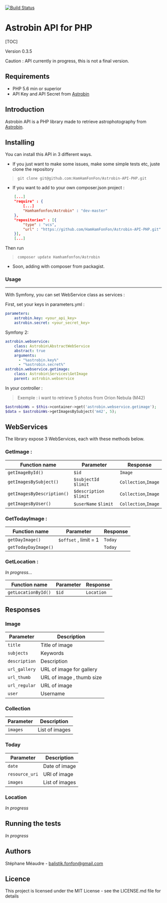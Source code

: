 [![Build Status](https://travis-ci.org/HamHamFonFon/Astrobin-API-PHP.svg?branch=master)](https://travis-ci.org/HamHamFonFon/Astrobin-API-PHP)

# Astrobin API for PHP

[TOC]

Version 0.3.5

Caution : API currently in progress, this is not a final version.

## Requirements
* PHP 5.6 min or superior
* API Key and API Secret from [Astrobin](https://www.astrobin.com/api/request-key/)

## Introduction


Astrobin API is a PHP library made to retrieve astrophotography from [Astrobin](http://www.astrobin.com).

## Installing

You can install this API in 3 different ways.

* If you just want to make some issues, make some simple tests etc, juste clone the repository

> `git clone git@github.com:HamHamFonFon/Astrobin-API-PHP.git`


* If you want to add to your own composer.json project :

```json
    [...]
    "require" : {
        [...]
        "Hamhamfonfon/Astrobin" : "dev-master"
    },
    "repositories" : [{
        "type" : "vcs",
        "url" : "https://github.com/HamHamFonFon/Astrobin-API-PHP.git"
    }],
    [...]
```

Then run
> `composer update Hamhamfonfon/Astrobin`

* Soon, adding with composer from packagist.


### Usage
-----

With Symfony, you can set WebService class as services :

First, set your keys in parameters.yml :
```yml
parameters:
    astrobin.key: <your_api_key>
    astrobin.secret: <your_secret_key>
```

Symfony 2:

```yml
astrobin.webservice:
    class: Astrobin\AbstractWebService
    abstract: true
    arguments:
      - "%astrobin.key%"
      - "%astrobin.secret%"
astrobin.webservice.getimage:
    class: Astrobin\Services\GetImage
    parent: astrobin.webservice
```

In your controller :
> Exemple : i want to retrieve 5 photos from Orion Nebula (M42)
```php
$astrobinWs = $this->container->get('astrobin.webservice.getimage');
$data = $astrobinWs->getImagesBySubject('m42', 5);
```


## WebServices

The library expose 3 WebServices, each with these methods below.

### GetImage :

| Function name | Parameter| Response |
| ------------- | ------------------------------ |----------------------------- |
| `getImageById()`      | `$id`       | `Image` |
| `getImagesBySubject()`   | `$subjectId`  `$limit`     | `Collection`,`Image` |
| `getImagesByDescription()`   | `$description`  `$limit`     | `Collection`,`Image` |
| `getImagesByUser()`     | `$userName`  `$limit`     | `Collection`,`Image` |

### GetTodayImage :

| Function name | Parameter| Response |
| ------------- | ------------------------------ |----------------------------- |
| `getDayImage()`      | `$offset` ,  limit = 1      | `Today` |
| `getTodayDayImage()`   |   | `Today` |

### GetLocation :
*In progress...*

| Function name | Parameter| Response |
| ------------- | ------------------------------ |----------------------------- |
| `getLocationById()`      | `$id`       | `Location` |


## Responses

### Image
| Parameter| Description |
| ------------- | ------------------------------ |
| `title`      | Title of image       |
| `subjects`      | Keywords      |
| `description`      | Description      |
| `url_gallery`      | URL of image for gallery       |
| `url_thumb`      | URL of image , thumb size      |
| `url_regular`      | URL of image      |
| `user`      | Username      |

### Collection
| Parameter| Description |
| ------------- | ------------------------------ |
| `images`      | List of images       |

### Today
| Parameter| Description |
| ------------- | ------------------------------ |
| `date`      | Date of image       |
| `resource_uri`      | URI of image       |
| `images`      | List of images       |

### Location
*In progress*

## Running the tests
*In progress*

## Authors
Stéphane Méaudre  - <balistik.fonfon@gmail.com>

## Licence

This project is licensed under the MIT License - see the LICENSE.md file for details